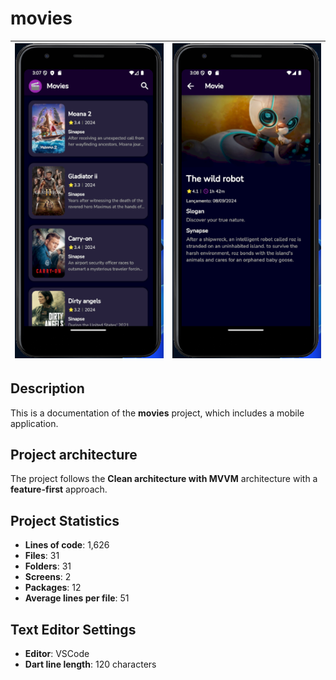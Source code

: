 # movies

| ![Home Screen](https://raw.githubusercontent.com/gheysiell/images/main/movies_screen.png) | ![Details Screen](https://raw.githubusercontent.com/gheysiell/images/main/movies_details_screen.png) |
|:---:|:---:|

## Description

This is a documentation of the **movies** project, which includes a mobile application.

## Project architecture

The project follows the **Clean architecture with MVVM** architecture with a **feature-first** approach.

## Project Statistics

- **Lines of code**: 1,626
- **Files**: 31
- **Folders**: 31
- **Screens**: 2
- **Packages**: 12
- **Average lines per file**: 51

## Text Editor Settings

- **Editor**: VSCode
- **Dart line length**: 120 characters
